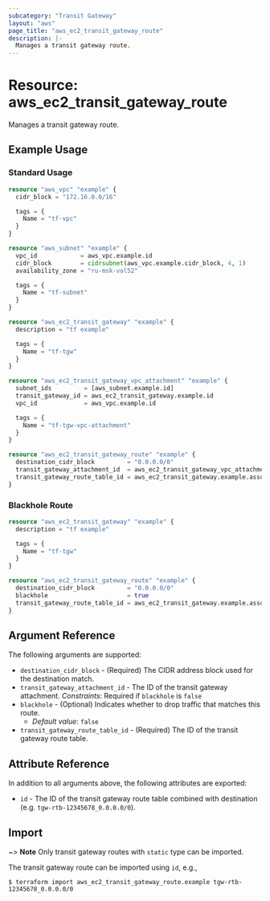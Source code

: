 ```yaml
---
subcategory: "Transit Gateway"
layout: "aws"
page_title: "aws_ec2_transit_gateway_route"
description: |-
  Manages a transit gateway route.
---
```


# Resource: aws_ec2_transit_gateway_route

Manages a transit gateway route.

## Example Usage

### Standard Usage

```terraform
resource "aws_vpc" "example" {
  cidr_block = "172.16.0.0/16"

  tags = {
    Name = "tf-vpc"
  }
}

resource "aws_subnet" "example" {
  vpc_id            = aws_vpc.example.id
  cidr_block        = cidrsubnet(aws_vpc.example.cidr_block, 4, 1)
  availability_zone = "ru-msk-vol52"

  tags = {
    Name = "tf-subnet"
  }
}

resource "aws_ec2_transit_gateway" "example" {
  description = "tf example"

  tags = {
    Name = "tf-tgw"
  }
}

resource "aws_ec2_transit_gateway_vpc_attachment" "example" {
  subnet_ids         = [aws_subnet.example.id]
  transit_gateway_id = aws_ec2_transit_gateway.example.id
  vpc_id             = aws_vpc.example.id

  tags = {
    Name = "tf-tgw-vpc-attachment"
  }
}

resource "aws_ec2_transit_gateway_route" "example" {
  destination_cidr_block         = "0.0.0.0/0"
  transit_gateway_attachment_id  = aws_ec2_transit_gateway_vpc_attachment.example.id
  transit_gateway_route_table_id = aws_ec2_transit_gateway.example.association_default_route_table_id
}
```

### Blackhole Route

```terraform
resource "aws_ec2_transit_gateway" "example" {
  description = "tf example"

  tags = {
    Name = "tf-tgw"
  }
}

resource "aws_ec2_transit_gateway_route" "example" {
  destination_cidr_block         = "0.0.0.0/0"
  blackhole                      = true
  transit_gateway_route_table_id = aws_ec2_transit_gateway.example.association_default_route_table_id
}
```

## Argument Reference

The following arguments are supported:

* `destination_cidr_block` - (Required) The CIDR address block used for the destination match.
* `transit_gateway_attachment_id` - The ID of the transit gateway attachment.
    _Constraints_: Required if `blackhole` is `false`
* `blackhole` - (Optional) Indicates whether to drop traffic that matches this route.
    * _Default value_: `false`
* `transit_gateway_route_table_id` - (Required) The ID of the transit gateway route table.

## Attribute Reference

In addition to all arguments above, the following attributes are exported:

* `id` - The ID of the transit gateway route table combined with destination (e.g. `tgw-rtb-12345678_0.0.0.0/0`).

## Import

~> **Note** Only transit gateway routes with `static` type can be imported.

The transit gateway route can be imported using `id`, e.g.,

```
$ terraform import aws_ec2_transit_gateway_route.example tgw-rtb-12345678_0.0.0.0/0
```

